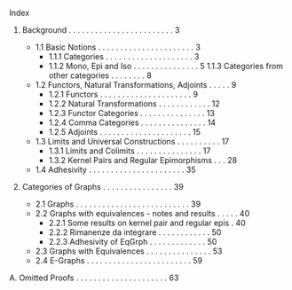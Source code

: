 Index

1. Background . . . . . . . . . . . . . . . . . . . . . . . . 3
    - 1.1 Basic Notions . . . . . . . . . . . . . . . . . . . . . . 3
        - 1.1.1 Categories . . . . . . . . . . . . . . . . . . . . 3
        - 1.1.2 Mono, Epi and Iso . . . . . . . . . . . . . . . 5
        1.1.3 Categories from other categories . . . . . . . . 8
    - 1.2 Functors, Natural Transformations, Adjoints . . . . . 9
        - 1.2.1 Functors . . . . . . . . . . . . . . . . . . . . . 9
        - 1.2.2 Natural Transformations . . . . . . . . . . . . 12
        - 1.2.3 Functor Categories . . . . . . . . . . . . . . . 13
        - 1.2.4 Comma Categories . . . . . . . . . . . . . . . 14
        - 1.2.5 Adjoints . . . . . . . . . . . . . . . . . . . . . 15
    - 1.3 Limits and Universal Constructions . . . . . . . . . . 17
        - 1.3.1 Limits and Colimits . . . . . . . . . . . . . . . 17
        - 1.3.2 Kernel Pairs and Regular Epimorphisms . . . 28
    - 1.4 Adhesivity . . . . . . . . . . . . . . . . . . . . . . 35

2. Categories of Graphs . . . . . . . . . . . . . . . . 39
    - 2.1 Graphs . . . . . . . . . . . . . . . . . . . . . . . . . . 39
    - 2.2 Graphs with equivalences - notes and results . . . . . 40
        - 2.2.1 Some results on kernel pair and regular epis . 40
        - 2.2.2 Rimanenze da integrare . . . . . . . . . . . . 50
        - 2.2.3 Adhesivity of EqGrph . . . . . . . . . . . . . 50
    - 2.3 Graphs with Equivalences . . . . . . . . . . . . . . . 53
    - 2.4 E-Graphs . . . . . . . . . . . . . . . . . . . . . . . . 59

A. Omitted Proofs . . . . . . . . . . . . . . . . . . . . . 63
